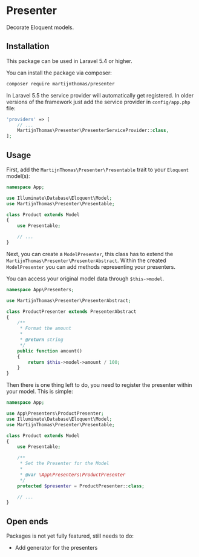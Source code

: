 # Presenter

Decorate Eloquent models.

## Installation

This package can be used in Laravel 5.4 or higher.

You can install the package via composer:

``` bash
composer require martijnthomas/presenter
```

In Laravel 5.5 the service provider will automatically get registered. In older versions of the framework just add the service provider in `config/app.php` file:

```php
'providers' => [
    // ...
    MartijnThomas\Presenter\PresenterServiceProvider::class,
];
```

## Usage

First, add the `MartijnThomas\Presenter\Presentable` trait to your `Eloquent` model(s):

```php
namespace App;

use Illuminate\Database\Eloquent\Model;
use MartijnThomas\Presenter\Presentable;

class Product extends Model
{
    use Presentable;

    // ...
}
```

Next, you can create a `ModelPresenter`, this class has to extend the `MartijnThomas\Presenter\PresenterAbstract`. Within the created `ModelPresenter` you can add methods representing your presenters.

You can access your original model data through `$this->model`.

```php
namespace App\Presenters;

use MartijnThomas\Presenter\PresenterAbstract;

class ProductPresenter extends PresenterAbstract
{
    /**
     * Format the amount
     *
     * @return string
     */
    public function amount()
    {
        return $this->model->amount / 100;
    }
}
```

Then there is one thing left to do, you need to register the presenter within your model. This is simple:

```php
namespace App;

use App\Presenters\ProductPresenter;
use Illuminate\Database\Eloquent\Model;
use MartijnThomas\Presenter\Presentable;

class Product extends Model
{
    use Presentable;

    /**
     * Set the Presenter for the Model
     *
     * @var \App\Presenters\ProductPresenter
     */
    protected $presenter = ProductPresenter::class;

    // ...
}
```

## Open ends

Packages is not yet fully featured, still needs to do:
- Add generator for the presenters
